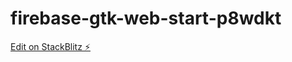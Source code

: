 # firebase-gtk-web-start-p8wdkt

[Edit on StackBlitz ⚡️](https://stackblitz.com/edit/firebase-gtk-web-start-p8wdkt)